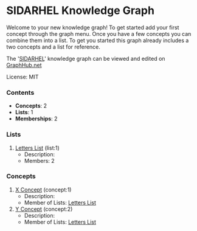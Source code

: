 # SIDARHEL Knowledge Graph

Welcome to your new knowledge graph! To get started add your first concept through the graph menu. Once you have a few concepts you can combine them into a list. To get you started this graph already includes a two concepts and a list for reference.

The '[SIDARHEL](https://graphhub.net/sidarhel)' knowledge graph can be viewed and edited on [GraphHub.net](https://graphhub.net)

License: MIT
### Contents
- **Concepts**: 2
- **Lists**: 1
- **Memberships**: 2
### Lists
1. [Letters List](/sidarhel/list/letters-list?id=1) (list:1)
   - Description: 
   - Members: 2
### Concepts
1. [X Concept](/sidarhel/concept/x-concept?id=1) (concept:1)
   - Description: 
   - Member of Lists: [Letters List](/sidarhel/list/letters-list?id=1)
1. [Y Concept](/sidarhel/concept/y-concept?id=2) (concept:2)
   - Description: 
   - Member of Lists: [Letters List](/sidarhel/list/letters-list?id=1)
